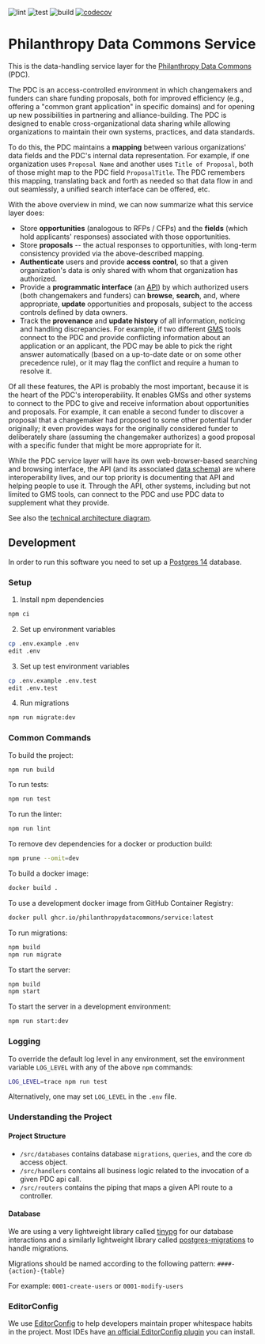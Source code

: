 ![lint](https://github.com/PhilanthropyDataCommons/service/actions/workflows/lint.yml/badge.svg)
![test](https://github.com/PhilanthropyDataCommons/service/actions/workflows/test.yml/badge.svg)
![build](https://github.com/PhilanthropyDataCommons/service/actions/workflows/build.yml/badge.svg)
[![codecov](https://codecov.io/gh/PhilanthropyDataCommons/service/branch/main/graph/badge.svg?token=PG6K5X5HZD)](https://codecov.io/gh/PhilanthropyDataCommons/service)

# Philanthropy Data Commons Service

This is the data-handling service layer for the [Philanthropy Data Commons](https://philanthropydatacommons.org) (PDC).

The PDC is an access-controlled environment in which changemakers and funders can share funding proposals, both for improved efficiency (e.g., offering a "common grant application" in specific domains) and for opening up new possibilities in partnering and alliance-building.  The PDC is designed to enable cross-organizational data sharing while allowing organizations to maintain their own systems, practices, and data standards.

To do this, the PDC maintains a **mapping** between various organizations' data fields and the PDC's internal data representation.  For example, if one organization uses `Proposal Name` and another uses `Title of Proposal`, both of those might map to the PDC field `ProposalTitle`.  The PDC remembers this mapping, translating back and forth as needed so that data flow in and out seamlessly, a unified search interface can be offered, etc.

With the above overview in mind, we can now summarize what this service layer does:

* Store **opportunities** (analogous to RFPs / CFPs) and the **fields** (which hold applicants' responses) associated with those opportunities.
* Store **proposals** -- the actual responses to opportunities, with long-term consistency provided via the above-described mapping.
* **Authenticate** users and provide **access control**, so that a given organization's data is only shared with whom that organization has authorized.
* Provide a **programmatic interface** (an [API](https://en.wikipedia.org/wiki/API)) by which authorized users (both changemakers and funders) can **browse**,  **search**, and, where appropriate, **update** opportunities and proposals, subject to the access controls defined by data owners.
* Track the **provenance** and **update history** of all information, noticing and handling discrepancies.  For example, if two different [GMS](https://en.wikipedia.org/wiki/Grant_management_software) tools connect to the PDC and provide conflicting information about an application or an applicant, the PDC may be able to pick the right answer automatically (based on a up-to-date date or on some other precedence rule), or it may flag the conflict and require a human to resolve it.

Of all these features, the API is probably the most important, because it is the heart of the PDC's interoperability.  It enables GMSs and other systems to connect to the PDC to give and receive information about opportunities and proposals.  For example, it can enable a second funder to discover a proposal that a changemaker had proposed to some other potential funder originally; it even provides ways for the originally considered funder to deliberately share (assuming the changemaker authorizes) a good proposal with a specific funder that might be more appropriate for it.

While the PDC service layer will have its own web-browser-based searching and browsing interface, the API (and its associated [data schema](docs/ENTITY_RELATIONSHIP_DIAGRAM.md)) are where interoperability lives, and our top priority is documenting that API and helping people to use it.  Through the API, other systems, including but not limited to GMS tools, can connect to the PDC and use PDC data to supplement what they provide.

See also the [technical architecture diagram](docs/ARCHITECTURE.md).

## Development

In order to run this software you need to set up a [Postgres 14](https://www.postgresql.org/) database.

### Setup

1. Install npm dependencies

  ```bash
  npm ci
  ```

2. Set up environment variables

  ```bash
  cp .env.example .env
  edit .env
  ```

3. Set up test environment variables

  ```bash
  cp .env.example .env.test
  edit .env.test
  ```

4. Run migrations

  ```bash
  npm run migrate:dev
  ```

### Common Commands

To build the project:

```bash
npm run build
```

To run tests:

```bash
npm run test
```

To run the linter:

```bash
npm run lint
```

To remove dev dependencies for a docker or production build:

```bash
npm prune --omit=dev
```

To build a docker image:

```bash
docker build .
```

To use a development docker image from GitHub Container Registry:

```bash
docker pull ghcr.io/philanthropydatacommons/service:latest
```

To run migrations:

```bash
npm build
npm run migrate
```

To start the server:

```bash
npm build
npm start
```

To start the server in a development environment:

```bash
npm run start:dev
```

### Logging

To override the default log level in any environment, set the environment variable `LOG_LEVEL` with any of the above `npm` commands:

```bash
LOG_LEVEL=trace npm run test
```

Alternatively, one may set `LOG_LEVEL` in the `.env` file.

### Understanding the Project

#### Project Structure

- `/src/databases` contains database `migrations`, `queries`, and the core `db` access object.
- `/src/handlers` contains all business logic related to the invocation of a given PDC api call.
- `/src/routers` contains the piping that maps a given API route to a controller.

#### Database

We are using a very lightweight library called [tinypg](https://www.npmjs.com/package/tinypg) for our database interactions and a similarly lightweight library called [postgres-migrations](https://www.npmjs.com/package/postgres-migrations) to handle migrations.

Migrations should be named according to the following pattern: `####-{action}-{table}`

For example: `0001-create-users` or `0001-modify-users`

### EditorConfig

We use [EditorConfig](https://editorconfig.org/) to help developers maintain proper whitespace habits in the project.  Most IDEs have [an official EditorConfig plugin](https://editorconfig.org/#download) you can install.
